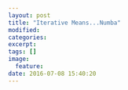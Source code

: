 ```yaml
---
layout: post
title: "Iterative Means...Numba"
modified:
categories:
excerpt:
tags: []
image:
  feature:
date: 2016-07-08 15:40:20
---
```


